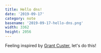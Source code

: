 ```yaml
---
title: Hello dns!
date: '2019-09-17'
category: note
basename: '2019-09-17-hello-dns.png'
width: 3362
height: 2056
---
```


Feeling inspired by [Grant Custer](http://feed.grantcuster.com), let's do this!
